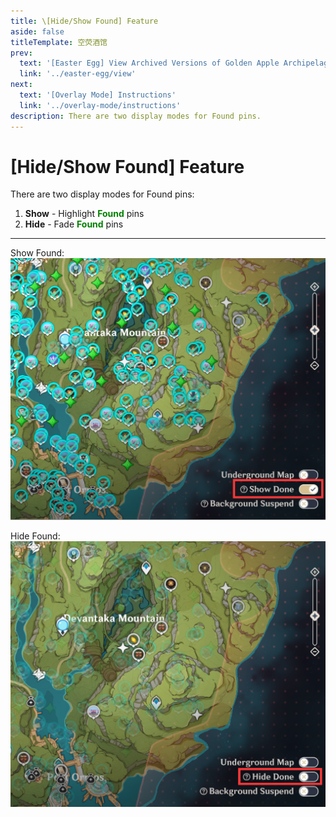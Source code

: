 ```yaml
---
title: \[Hide/Show Found] Feature
aside: false
titleTemplate: 空荧酒馆
prev:
  text: '[Easter Egg] View Archived Versions of Golden Apple Archipelago'
  link: '../easter-egg/view'
next:
  text: '[Overlay Mode] Instructions'
  link: '../overlay-mode/instructions'
description: There are two display modes for Found pins.
---
```


[文：【隐藏】标记/【显示】标记]: # 'https://support.qq.com/products/321980/faqs/127250'

# [Hide/Show Found] Feature

There are two display modes for Found pins:

1. **Show** - Highlight <b><span style="color: green">Found</span></b> pins
2. **Hide** - Fade <b><span style="color: green">Found</span></b> pins

---

Show Found:
![](/imgs/en/manual/hide-show-done/Hide.png)

Hide Found:
![](/imgs/en/manual/hide-show-done/show.png)
